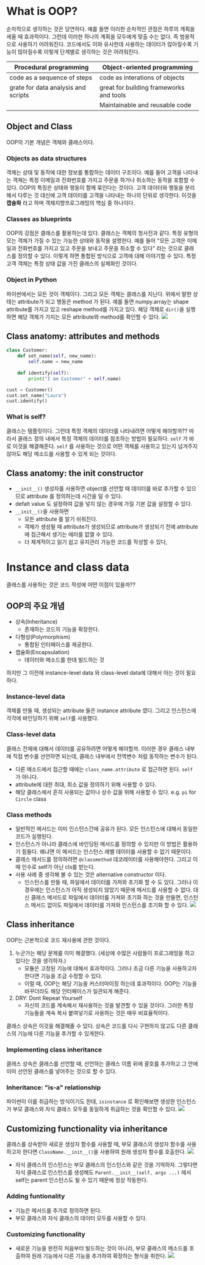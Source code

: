   
# What is OOP?

순차적으로 생각하는 것은 당연하다. 예를 들면 이러한 순차적인 관점은 하루의 계획을 세울 때 효과적이다. 그런데 이러한 하나의 계획을 모두에게 맞출 수는 없다. 즉 범용적으로 사용하기 어려워진다. 코드에서도 이와 유사한데 사용하는 데이터가 많아질수록 기능이 많아질수록 이렇게 단계별로 생각하는 것은 어려워진다.

| **Procedural programming**          | **Object-oriented programming**         |
| ----------------------------------- | --------------------------------------- |
| code as a sequence of steps         | code as interations of objects          |
| grate for data analysis and scripts | great for building frameworks and tools |
|                                     | Maintainable and reusable code          |

## Object and Class

OOP의 기본 개념은 객체와 클래스이다. 

### Objects as data structures
객체는 상태 및 동작에 대한 정보를 통합하는 데이터 구조이다. 
예를 들어 고객을 나타내는 객체는 특정 이메일과 전화번호를 가지고 주문을 하거나 취소하는 동작을 포함할 수 있다. OOP의 특징은 상태와 행동이 함께 묶인다는 것이다. 고객 데이터와 행동을 분리해서 다루는 것 대신에 고객 데이터를 고객을 나타내는 하나의 단위로 생각한다. 이것을 **캡슐화** 라고 하며  객체지향프로그래밍의 핵심 중 하나이다.

### Classes as blueprints
OOP의 강점은 클래스를 활용하는데 있다. 클래스는 객체의 청사진과 같다. 특정 유형의 모는 객체가 가질 수 있는 가능한 상태와 동작을 설명한다. 예를 들어 "모든 고객은 이메일과 전화번호를 가지고 있고 주문을 보내고 주문을 취소할 수 있다"  라는 것으로 클래스를 정의할 수 있다. 이렇게 하면 통합된 방식으로 고객에 대해 이야기할 수 있다. 특정 고객 객체는 특정 상태 값을 가진 클래스의 실체화인 것이다. 

### Object in Python
파이썬에서는 모든 것이 객체이다. 그리고 모든 객체는 클래스를 지닌다. 
위에서 말한 상태는 attribute가 되고 행동은 method 가 된다. 예를 들면 numpy.array는 shape attribute를 가지고 있고 reshape method를 가지고 있다.
해당 객체로 `dir()`을 실행하면 해당 객체가 가지는 모든 attribute와 method를 확인할 수 있다.
![](images/Pasted%20image%2020221101192755.png)

## Class anatomy: attributes and methods

```python
class Customer:
	def set_name(self, new_name):
		self.name = new_name
	
	def identify(self):
		print("I am Customer" + self.name)

cust = Customer()
cust.set_name("Laura")
cust.identify()
```

### What is self?
클래스는 탬플릿이다. 그런데 특정 객체의 데이터를 나타내려면 어떻게 해야할까?? 따라서 클래스 정의 내에서 특정 객체의 데이터를 참조하는 방법이 필요하다. `self` 가 바로 이것을 해결해준다. `self` 를 사용하는 것으로 어떤 객체를 사용하고 있는지 넘겨주지 않아도 해당 메소드를 사용할 수 있게 되는 것이다.

## Class anatomy: the __init__ constructor
- `__init__()` 생성자를 사용하면 object를 선언할 때 데이터를 바로 추가할 수 있으므로 attribute 를 정의하는데 시간을 덜 수 있다. 
- defalt value 도 설정하여 값을 넣지 않는 경우에 가질 기본 값을 설정할 수 있다.
- `__init__()`을 사용하면
	- 모든 attribute 를 알기 쉬워진다.
	- 객체가 생성될 때 attribute가 생성되므로 attribute가 생성되기 전에 attribute에 접근해서 생기는 에러를 없앨 수 있다.
	- 더 체계적이고 읽기 쉽고 유지관리 가능한 코드를 작성할 수 있다,

# Instance and class data
클래스를 사용하는 것은 코드 작성에 어떤 이점이 있을까??
## OOP의 주요 개념
- 상속(Inheritance)
	- 존재하는 코드의 기능을 확장한다.
- 다형성(Polymorphism)
	- 통합된 인터페이스를 제공한다.
- 캡슐화(Encapsulation)
	- 데이터와 메소드를 한데 빌드하는 것

하지만 그 이전에 instance-level data 와 class-level data에 대해서 아는 것이 필요하다.

### Instance-level data
객체를 만들 때, 생성되는 attribute 들은 instance attribute 였다. 그리고 인스턴스에 각각에 바인딩하기 위해 `self`를 사용했다. 

### Class-level data
클래스 전체에 대해서 데이터를 공유하려면 어떻게 해야할까. 이러한 경우 클래스 내부에 직접 변수를 선언하면 되는데, 클래스 내부에서 전역변수 처럼 동작하는 변수가 된다. 
- 다른 메소드에서 접근할 때에는 `class_name.attribute` 로 접근하면 된다. `self` 가 아니다.
- attribute에 대한 최대, 최소 값을 정의하기 위해 사용할 수 있다.
- 해당 클래스에서 흔히 사용되는 값이나 상수 값을 위해 사용할 수 있다. e.g. `pi` for `Circle` class

### Class methods
- 일반적인 메서드는 이미 인스턴스간에 공유가 된다. 모든 인스턴스에 대해서 동일한 코드가 실행된다.
- 인스턴스가 아니라 클래스에 바인딩된 메서드를 정의할 수 있지만 이 방법은 활용하기 힘들다. 왜냐면 이 메서드는 인스턴스 레벨 데이터를 사용할 수 없기 때문이다. 
- 클래스 메서드를 정의하려면 `@classmethod` 데코레이터를 사용해야한다. 그리고 이때 인수로 self가 아닌 cls를 받는다.
- 사용 사례 중 생각해 볼 수 있는 것은 alternative constructor 이다.
	- 인스턴스를 만들 때, 파일에서 데이터를 가져와 초기화 할 수 도 있다. 그러나 이 경우에는 인스턴스가 아직 생성되지 않았기 때문에 메서드를 사용할 수 없다. 대신 클래스 메서드로 파일에서 데이터를 가져와 초기화 하는 것을 만들면, 인스턴스 메서드 없이도 파일에서 데이터를 가져와 인스턴스를 초기화 할 수 있다.
	![](images/Pasted%20image%2020221102202237.png)

## Class inheritance
OOP는 근본적으로 코드 재사용에 관한 것이다. 
1. 누군가는 해당 문제를 이미 해결했다. (세상에 수많은 사람들이 프로그래밍을 하고 있다는 것을 생각하자.)
	-  모듈은 고정된 기능에 대해서 효과적이다. 그러나 조금 다른 기능을 사용하고자 한다면 기능을 조금 수정할 수 있다.
	- 이럴 때, OOP는 해당 기능을 커스터마이징 하는데 효과적이다. OOP는 기능을 바꾸더라도 해당 인터페이스가 일관되게 해준다.
2. DRY: Dont Repeat Yourself
	- 자신의 코드를 계속해서 재사용하는 것을 발견할 수 있을 것이다. 그러한 특정 기능들을 계속 복사 붙여넣기로 사용하는 것은 매우 비효율적이다. 

클래스 상속은 이것을 해결해줄 수 있다. 상속은 코드를 다시 구현하지 않고도 다른 클래스의 기능에 다른 기능을 추가할 수 있게한다.

### Implementing class inheritance 
클래스 상속은 클래스를 선언할 때, 선언하는 클래스 이름 뒤에 괄호를 추가하고 그 안에 이미 선언된 클래스를 넣어주는 것으로 할 수 있다.

### Inheritance: "is-a" relationship
파이썬이 이를 취급하는 방식이기도 한데, `isinstance` 로 확인해보면 생성한 인스턴스가 부모 클래스와 자식 클래스 모두를 동일하게 취급하는 것을 확인할 수 있다. 
![](images/Pasted%20image%2020221102204817.png)

## Customizing functionality via inheritance
클래스를 상속받아 새로운 생성자 함수를 사용할 때, 부모 클래스의 생성자 함수를 사용하고자 한다면 `ClassName.__init__()`을 사용하여 원래 생성자 함수를 호출한다.
![](images/Pasted%20image%2020221102205942.png)
- 자식 클래스의 인스턴스는 부모 클래스의 인스턴스와 같은 것을 기억하자. 그렇다면 자식 클래스로 인스턴스를 생성해도 `Parent.__init__(self, args ...)` 에서 self는 parent 인스턴스도 될 수 있기 때문에 정상 작동한다.

### Adding funtionality
- 기능은 메서드를 추가로 정의하면 된다.
- 부모 클래스와 자식 클래스의 데이터 모두를 사용할 수 있다. 

### Customizing functionality
- 새로운 기능을 완전히 처음부터 빌드하는 것이 아니라, 부모 클래스의 메소드를 호출하여 원래 기능에서 다른 기능을 추가하여 확장하는 형식을 취한다.
![](images/Pasted%20image%2020221102210744.png)

